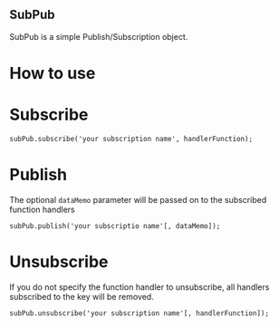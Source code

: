 SubPub
------

SubPub is a simple Publish/Subscription object.

How to use
==========

Subscribe
=========
`subPub.subscribe('your subscription name', handlerFunction);`

Publish
=======

The optional `dataMemo` parameter will be passed on to the subscribed function handlers 

`subPub.publish('your subscriptio name'[, dataMemo]);`

Unsubscribe
===========

If you do not specify the function handler to unsubscribe, all handlers subscribed to the key will be removed.

`subPub.unsubscribe('your subscription name'[, handlerFunction]);`
